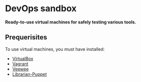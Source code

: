DevOps sandbox
==============

**Ready-to-use virtual machines for safely testing various tools.**


Prequerisites
-------------

To use virtual machines, you must have installed:

* [VirtualBox](https://www.virtualbox.org)
* [Vagrant](http://vagrantup.com)
* [Veewee](https://github.com/jedi4ever/veewee)
* [Librarian-Puppet](http://librarian-puppet.com)

